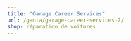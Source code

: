```yaml
---
title: "Garage Career Services"
url: /ganta/garage-career-services-2/
shop: réparation de voitures
---
```

